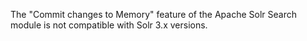 <Alert title="Note" id="info">

The "Commit changes to Memory" feature of the Apache Solr Search module is not compatible with Solr 3.x versions.

</Alert>

